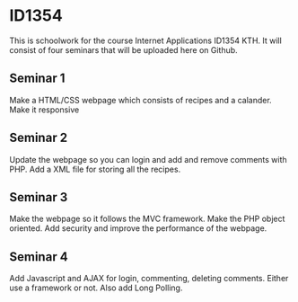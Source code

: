 # ID1354
This is schoolwork for the course Internet Applications ID1354 KTH. It will consist of four seminars that will be uploaded here on Github.

## Seminar 1
Make a HTML/CSS webpage which consists of recipes and a calander.
Make it responsive 

## Seminar 2
Update the webpage so you can login and add and remove comments with PHP. Add a XML file for storing all the recipes.

## Seminar 3
Make the webpage so it follows the MVC framework. Make the PHP object oriented. Add security and improve the performance of the webpage.

## Seminar 4
Add Javascript and AJAX for login, commenting, deleting comments. Either use a framework or not. Also add Long Polling.
